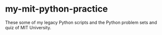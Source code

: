 # my-mit-python-practice
These some of my legacy Python scripts and the Python problem sets and quiz of MIT University.
